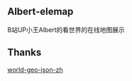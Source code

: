 ## Albert-elemap

B站UP小王Albert的看世界的在线地图展示

## Thanks

[world-geo-json-zh](https://github.com/Surbowl/world-geo-json-zh)
